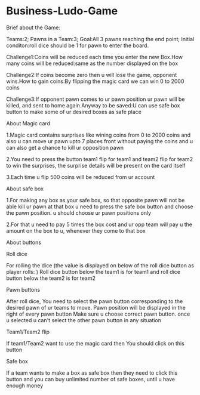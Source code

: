 # Business-Ludo-Game
Brief about the Game:

  Teams:2;   Pawns in a Team:3;    Goal:All 3 pawns reaching the end point;   Initial conditon:roll dice should be 1 for pawn to enter the board.

  Challenge1:Coins will be reduced each time you enter the new Box.How many coins will be reduced:same as the number displayed on the box

  Challenge2:If coins become zero then u will lose the game, opponent wins.How to gain coins:By flipping the magic card we can win 0 to 2000 coins

  Challenge3:If opponent pawn comes to ur pawn position ur pawn will be killed, and sent to home again.Anyway to be saved:U can use safe box button to make some of ur desired     boxes as safe place

About Magic card

  1.Magic card contains surprises like wining coins from 0 to 2000 coins and also u can move ur pawn upto 7 places front without paying the coins and u can also get a chance to    kill ur opposition pawn

  2.You need to press the button team1 flip for team1 and team2 flip for team2 to win the surprises, the surprise details will be present on the card itself

  3.Each time u flip 500 coins will be reduced from ur account

About safe box

  1.For making any box as your safe box, so that opposite pawn will not be able kill ur pawn at that box u need to press the safe box button and choose the pawn position. u       should choose ur pawn positions only

  2.For that u need to pay 5 times the box cost and ur opp team will pay u the amount on the box to u, whenever they come to that box

About buttons

Roll dice

  For rolling the dice (the value is displayed on below of the roll dice button as player rolls: )
  Roll dice button below the team1 is for team1 and roll dice button below the team2 is for team2

Pawn buttons

  After roll dice, You need to select the pawn button corresponding to the desired pawn of ur teams to move. Pawn position will be displayed in the right of every pawn button
  Make sure u choose correct pawn button. once u selected u can't select the other pawn button in any situation

Team1/Team2 flip

  If team1/Team2 want to use the magic card then You should click on this button

Safe box

  If a team wants to make a box as safe box then they need to click this button and you can buy unlimited number of safe boxes, until u have enough money
